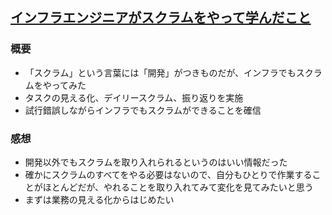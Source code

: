 ## [インフラエンジニアがスクラムをやって学んだこと](https://logmi.jp/tech/articles/321810)
### 概要
- 「スクラム」という言葉には「開発」がつきものだが、インフラでもスクラムをやってみた
- タスクの見える化、デイリースクラム、振り返りを実施
- 試行錯誤しながらインフラでもスクラムができることを確信

### 感想
- 開発以外でもスクラムを取り入れられるというのはいい情報だった
- 確かにスクラムのすべてをやる必要はないので、自分もひとりで作業することがほとんどだが、やれることを取り入れてみて変化を見てみたいと思う
- まずは業務の見える化からはじめたい

